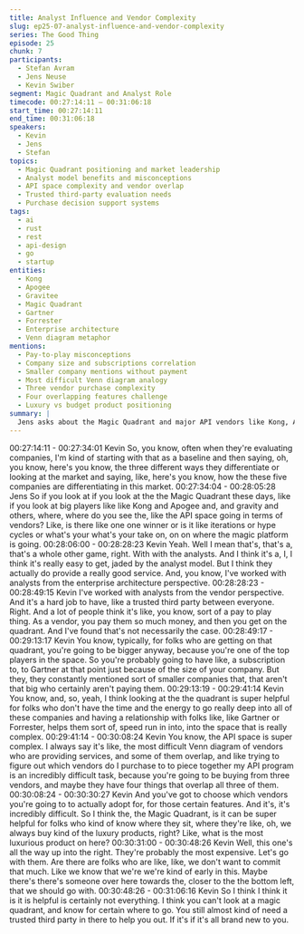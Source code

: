 ```yaml
---
title: Analyst Influence and Vendor Complexity
slug: ep25-07-analyst-influence-and-vendor-complexity
series: The Good Thing
episode: 25
chunk: 7
participants:
  - Stefan Avram
  - Jens Neuse
  - Kevin Swiber
segment: Magic Quadrant and Analyst Role
timecode: 00:27:14:11 – 00:31:06:18
start_time: 00:27:14:11
end_time: 00:31:06:18
speakers:
  - Kevin
  - Jens
  - Stefan
topics:
  - Magic Quadrant positioning and market leadership
  - Analyst model benefits and misconceptions
  - API space complexity and vendor overlap
  - Trusted third-party evaluation needs
  - Purchase decision support systems
tags:
  - ai
  - rust
  - rest
  - api-design
  - go
  - startup
entities:
  - Kong
  - Apogee
  - Gravitee
  - Magic Quadrant
  - Gartner
  - Forrester
  - Enterprise architecture
  - Venn diagram metaphor
mentions:
  - Pay-to-play misconceptions
  - Company size and subscriptions correlation
  - Smaller company mentions without payment
  - Most difficult Venn diagram analogy
  - Three vendor purchase complexity
  - Four overlapping features challenge
  - Luxury vs budget product positioning
summary: |
  Jens asks about the Magic Quadrant and major API vendors like Kong, Apogee, and Gravitee. Kevin defends the analyst model, explaining it's not simply pay-to-play and provides valuable third-party evaluation. He describes the API space as the "most difficult Venn diagram" due to vendor overlap and complexity, making analyst guidance crucial for enterprises trying to piece together API programs from multiple vendors with overlapping features.
---
```


00:27:14:11 - 00:27:34:01
Kevin
So, you know, often when they're evaluating companies, I'm kind of starting with that as a
baseline and then saying, oh, you know, here's you know, the three different ways they
differentiate or looking at the market and saying, like, here's you know, how the these five
companies are differentiating in this market.
00:27:34:04 - 00:28:05:28
Jens
So if you look at if you look at the the Magic Quadrant these days, like if you look at big players
like like Kong and Apogee and, and gravity and others, where, where do you see the, like the
API space going in terms of vendors? Like, is there like one one winner or is it like iterations or
hype cycles or what's your what's your take on, on on where the magic platform is going.
00:28:06:00 - 00:28:28:23
Kevin
Yeah. Well I mean that's, that's a, that's a whole other game, right. With with the analysts. And I
think it's a, I, I think it's really easy to get, jaded by the analyst model. But I think they actually do
provide a really good service. And, you know, I've worked with analysts from the enterprise
architecture perspective.
00:28:28:23 - 00:28:49:15
Kevin
I've worked with analysts from the vendor perspective. And it's a hard job to have, like a trusted
third party between everyone. Right. And a lot of people think it's like, you know, sort of a pay to
play thing. As a vendor, you pay them so much money, and then you get on the quadrant. And
I've found that's not necessarily the case.
00:28:49:17 - 00:29:13:17
Kevin
You know, typically, for folks who are getting on that quadrant, you're going to be bigger anyway,
because you're one of the top players in the space. So you're probably going to have like, a
subscription to, to Gartner at that point just because of the size of your company. But they, they
constantly mentioned sort of smaller companies that, that aren't that big who certainly aren't
paying them.
00:29:13:19 - 00:29:41:14
Kevin
You know, and, so, yeah, I think looking at the the quadrant is super helpful for folks who don't
have the time and the energy to go really deep into all of these companies and having a
relationship with folks like, like Gartner or Forrester, helps them sort of, speed run in into, into
the space that is really complex.
00:29:41:14 - 00:30:08:24
Kevin
You know, the API space is super complex. I always say it's like, the most difficult Venn diagram
of vendors who are providing services, and some of them overlap, and like trying to figure out
which vendors do I purchase to to piece together my API program is an incredibly difficult task,
because you're going to be buying from three vendors, and maybe they have four things that
overlap all three of them.
00:30:08:24 - 00:30:30:27
Kevin
And you've got to choose which vendors you're going to to actually adopt for, for those certain
features. And it's, it's incredibly difficult. So I think the, the Magic Quadrant, is it can be super
helpful for folks who kind of know where they sit, where they're like, oh, we always buy kind of
the luxury products, right? Like, what is the most luxurious product on here?
00:30:31:00 - 00:30:48:26
Kevin
Well, this one's all the way up into the right. They're probably the most expensive. Let's go with
them. Are there are folks who are like, like, we don't want to commit that much. Like we know
that we're we're kind of early in this. Maybe there's there's someone over here towards the,
closer to the the bottom left, that we should go with.
00:30:48:26 - 00:31:06:16
Kevin
So I think I think it is it is helpful is certainly not everything. I think you can't look at a magic
quadrant, and know for certain where to go. You still almost kind of need a trusted third party in
there to help you out. If it's if it's all brand new to you.